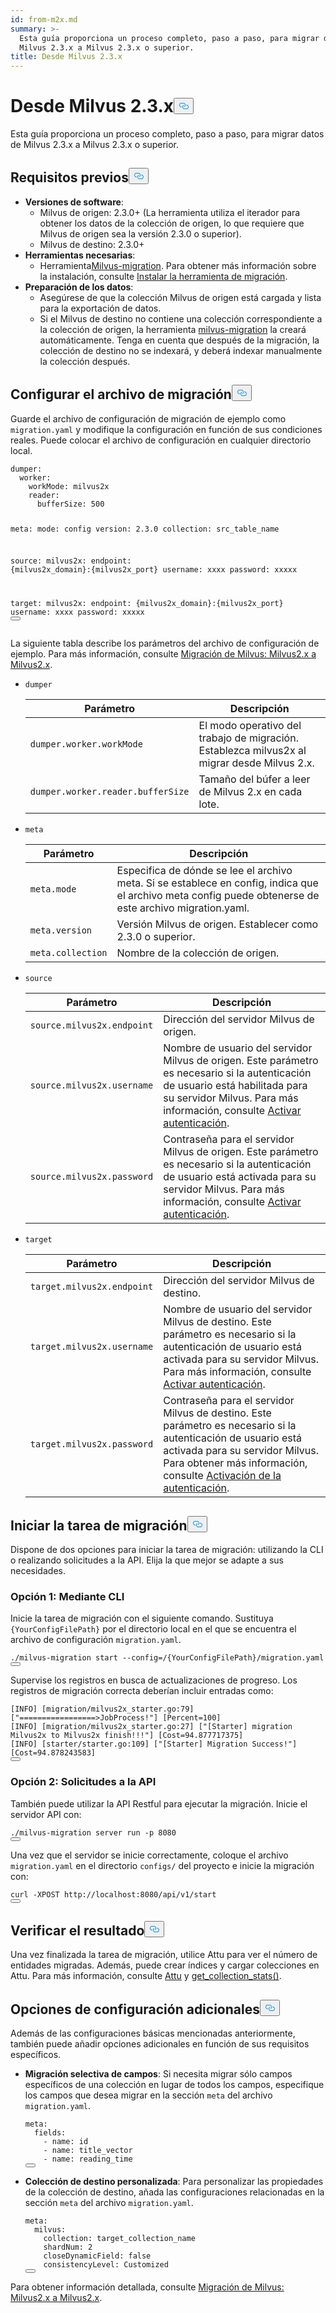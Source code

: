 ```yaml
---
id: from-m2x.md
summary: >-
  Esta guía proporciona un proceso completo, paso a paso, para migrar datos de
  Milvus 2.3.x a Milvus 2.3.x o superior.
title: Desde Milvus 2.3.x
---
```

<h1 id="From-Milvus-23x" class="common-anchor-header">Desde Milvus 2.3.x<button data-href="#From-Milvus-23x" class="anchor-icon" translate="no">
      <svg translate="no"
        aria-hidden="true"
        focusable="false"
        height="20"
        version="1.1"
        viewBox="0 0 16 16"
        width="16"
      >
        <path
          fill="#0092E4"
          fill-rule="evenodd"
          d="M4 9h1v1H4c-1.5 0-3-1.69-3-3.5S2.55 3 4 3h4c1.45 0 3 1.69 3 3.5 0 1.41-.91 2.72-2 3.25V8.59c.58-.45 1-1.27 1-2.09C10 5.22 8.98 4 8 4H4c-.98 0-2 1.22-2 2.5S3 9 4 9zm9-3h-1v1h1c1 0 2 1.22 2 2.5S13.98 12 13 12H9c-.98 0-2-1.22-2-2.5 0-.83.42-1.64 1-2.09V6.25c-1.09.53-2 1.84-2 3.25C6 11.31 7.55 13 9 13h4c1.45 0 3-1.69 3-3.5S14.5 6 13 6z"
        ></path>
      </svg>
    </button></h1><p>Esta guía proporciona un proceso completo, paso a paso, para migrar datos de Milvus 2.3.x a Milvus 2.3.x o superior.</p>
<h2 id="Prerequisites" class="common-anchor-header">Requisitos previos<button data-href="#Prerequisites" class="anchor-icon" translate="no">
      <svg translate="no"
        aria-hidden="true"
        focusable="false"
        height="20"
        version="1.1"
        viewBox="0 0 16 16"
        width="16"
      >
        <path
          fill="#0092E4"
          fill-rule="evenodd"
          d="M4 9h1v1H4c-1.5 0-3-1.69-3-3.5S2.55 3 4 3h4c1.45 0 3 1.69 3 3.5 0 1.41-.91 2.72-2 3.25V8.59c.58-.45 1-1.27 1-2.09C10 5.22 8.98 4 8 4H4c-.98 0-2 1.22-2 2.5S3 9 4 9zm9-3h-1v1h1c1 0 2 1.22 2 2.5S13.98 12 13 12H9c-.98 0-2-1.22-2-2.5 0-.83.42-1.64 1-2.09V6.25c-1.09.53-2 1.84-2 3.25C6 11.31 7.55 13 9 13h4c1.45 0 3-1.69 3-3.5S14.5 6 13 6z"
        ></path>
      </svg>
    </button></h2><ul>
<li><strong>Versiones de software</strong>:<ul>
<li>Milvus de origen: 2.3.0+ (La herramienta utiliza el iterador para obtener los datos de la colección de origen, lo que requiere que Milvus de origen sea la versión 2.3.0 o superior).</li>
<li>Milvus de destino: 2.3.0+</li>
</ul></li>
<li><strong>Herramientas necesarias</strong>:<ul>
<li>Herramienta<a href="https://github.com/zilliztech/milvus-migration">Milvus-migration</a>. Para obtener más información sobre la instalación, consulte <a href="/docs/es/milvusdm_install.md">Instalar la herramienta de migración</a>.</li>
</ul></li>
<li><strong>Preparación de los datos</strong>:<ul>
<li>Asegúrese de que la colección Milvus de origen está cargada y lista para la exportación de datos.</li>
<li>Si el Milvus de destino no contiene una colección correspondiente a la colección de origen, la herramienta <a href="https://github.com/zilliztech/milvus-migration">milvus-migration</a> la creará automáticamente. Tenga en cuenta que después de la migración, la colección de destino no se indexará, y deberá indexar manualmente la colección después.</li>
</ul></li>
</ul>
<h2 id="Configure-the-migration-file" class="common-anchor-header">Configurar el archivo de migración<button data-href="#Configure-the-migration-file" class="anchor-icon" translate="no">
      <svg translate="no"
        aria-hidden="true"
        focusable="false"
        height="20"
        version="1.1"
        viewBox="0 0 16 16"
        width="16"
      >
        <path
          fill="#0092E4"
          fill-rule="evenodd"
          d="M4 9h1v1H4c-1.5 0-3-1.69-3-3.5S2.55 3 4 3h4c1.45 0 3 1.69 3 3.5 0 1.41-.91 2.72-2 3.25V8.59c.58-.45 1-1.27 1-2.09C10 5.22 8.98 4 8 4H4c-.98 0-2 1.22-2 2.5S3 9 4 9zm9-3h-1v1h1c1 0 2 1.22 2 2.5S13.98 12 13 12H9c-.98 0-2-1.22-2-2.5 0-.83.42-1.64 1-2.09V6.25c-1.09.53-2 1.84-2 3.25C6 11.31 7.55 13 9 13h4c1.45 0 3-1.69 3-3.5S14.5 6 13 6z"
        ></path>
      </svg>
    </button></h2><p>Guarde el archivo de configuración de migración de ejemplo como <code translate="no">migration.yaml</code> y modifique la configuración en función de sus condiciones reales. Puede colocar el archivo de configuración en cualquier directorio local.</p>
<pre><code translate="no" class="language-yaml">dumper:
  worker:
    workMode: milvus2x
    reader:
      bufferSize: 500

meta:
  mode: config
  version: 2.3.0
  collection: src_table_name

<span class="hljs-built_in">source</span>:
  milvus2x:
    endpoint: {milvus2x_domain}:{milvus2x_port}
    username: xxxx
    password: xxxxx

target:
  milvus2x:
    endpoint: {milvus2x_domain}:{milvus2x_port}
    username: xxxx
    password: xxxxx
<button class="copy-code-btn"></button></code></pre>
<p>La siguiente tabla describe los parámetros del archivo de configuración de ejemplo. Para más información, consulte <a href="https://github.com/zilliztech/milvus-migration/blob/main/README_2X.md#milvus-migration-milvus2x-to-milvus2x">Migración de Milvus: Milvus2.x a Milvus2.x</a>.</p>
<ul>
<li><p><code translate="no">dumper</code></p>
<table>
<thead>
<tr><th>Parámetro</th><th>Descripción</th></tr>
</thead>
<tbody>
<tr><td><code translate="no">dumper.worker.workMode</code></td><td>El modo operativo del trabajo de migración. Establezca milvus2x al migrar desde Milvus 2.x.</td></tr>
<tr><td><code translate="no">dumper.worker.reader.bufferSize</code></td><td>Tamaño del búfer a leer de Milvus 2.x en cada lote.</td></tr>
</tbody>
</table>
</li>
<li><p><code translate="no">meta</code></p>
<table>
<thead>
<tr><th>Parámetro</th><th>Descripción</th></tr>
</thead>
<tbody>
<tr><td><code translate="no">meta.mode</code></td><td>Especifica de dónde se lee el archivo meta. Si se establece en config, indica que el archivo meta config puede obtenerse de este archivo migration.yaml.</td></tr>
<tr><td><code translate="no">meta.version</code></td><td>Versión Milvus de origen. Establecer como 2.3.0 o superior.</td></tr>
<tr><td><code translate="no">meta.collection</code></td><td>Nombre de la colección de origen.</td></tr>
</tbody>
</table>
</li>
<li><p><code translate="no">source</code></p>
<table>
<thead>
<tr><th>Parámetro</th><th>Descripción</th></tr>
</thead>
<tbody>
<tr><td><code translate="no">source.milvus2x.endpoint</code></td><td>Dirección del servidor Milvus de origen.</td></tr>
<tr><td><code translate="no">source.milvus2x.username</code></td><td>Nombre de usuario del servidor Milvus de origen. Este parámetro es necesario si la autenticación de usuario está habilitada para su servidor Milvus. Para más información, consulte <a href="/docs/es/authenticate.md">Activar autenticación</a>.</td></tr>
<tr><td><code translate="no">source.milvus2x.password</code></td><td>Contraseña para el servidor Milvus de origen. Este parámetro es necesario si la autenticación de usuario está activada para su servidor Milvus. Para más información, consulte <a href="/docs/es/authenticate.md">Activar autenticación</a>.</td></tr>
</tbody>
</table>
</li>
<li><p><code translate="no">target</code></p>
<table>
<thead>
<tr><th>Parámetro</th><th>Descripción</th></tr>
</thead>
<tbody>
<tr><td><code translate="no">target.milvus2x.endpoint</code></td><td>Dirección del servidor Milvus de destino.</td></tr>
<tr><td><code translate="no">target.milvus2x.username</code></td><td>Nombre de usuario del servidor Milvus de destino. Este parámetro es necesario si la autenticación de usuario está activada para su servidor Milvus. Para más información, consulte <a href="/docs/es/authenticate.md">Activar autenticación</a>.</td></tr>
<tr><td><code translate="no">target.milvus2x.password</code></td><td>Contraseña para el servidor Milvus de destino. Este parámetro es necesario si la autenticación de usuario está activada para su servidor Milvus. Para obtener más información, consulte <a href="/docs/es/authenticate.md">Activación de la autenticación</a>.</td></tr>
</tbody>
</table>
</li>
</ul>
<h2 id="Start-the-migration-task" class="common-anchor-header">Iniciar la tarea de migración<button data-href="#Start-the-migration-task" class="anchor-icon" translate="no">
      <svg translate="no"
        aria-hidden="true"
        focusable="false"
        height="20"
        version="1.1"
        viewBox="0 0 16 16"
        width="16"
      >
        <path
          fill="#0092E4"
          fill-rule="evenodd"
          d="M4 9h1v1H4c-1.5 0-3-1.69-3-3.5S2.55 3 4 3h4c1.45 0 3 1.69 3 3.5 0 1.41-.91 2.72-2 3.25V8.59c.58-.45 1-1.27 1-2.09C10 5.22 8.98 4 8 4H4c-.98 0-2 1.22-2 2.5S3 9 4 9zm9-3h-1v1h1c1 0 2 1.22 2 2.5S13.98 12 13 12H9c-.98 0-2-1.22-2-2.5 0-.83.42-1.64 1-2.09V6.25c-1.09.53-2 1.84-2 3.25C6 11.31 7.55 13 9 13h4c1.45 0 3-1.69 3-3.5S14.5 6 13 6z"
        ></path>
      </svg>
    </button></h2><p>Dispone de dos opciones para iniciar la tarea de migración: utilizando la CLI o realizando solicitudes a la API. Elija la que mejor se adapte a sus necesidades.</p>
<h3 id="Option-1-Using-CLI" class="common-anchor-header">Opción 1: Mediante CLI</h3><p>Inicie la tarea de migración con el siguiente comando. Sustituya <code translate="no">{YourConfigFilePath}</code> por el directorio local en el que se encuentra el archivo de configuración <code translate="no">migration.yaml</code>.</p>
<pre><code translate="no" class="language-bash">./milvus-migration start --config=/{YourConfigFilePath}/migration.yaml
<button class="copy-code-btn"></button></code></pre>
<p>Supervise los registros en busca de actualizaciones de progreso. Los registros de migración correcta deberían incluir entradas como:</p>
<pre><code translate="no" class="language-bash">[INFO] [migration/milvus2x_starter.go:79] [<span class="hljs-string">&quot;=================&gt;JobProcess!&quot;</span>] [Percent=100]
[INFO] [migration/milvus2x_starter.go:27] [<span class="hljs-string">&quot;[Starter] migration Milvus2x to Milvus2x finish!!!&quot;</span>] [Cost=94.877717375]
[INFO] [starter/starter.go:109] [<span class="hljs-string">&quot;[Starter] Migration Success!&quot;</span>] [Cost=94.878243583]
<button class="copy-code-btn"></button></code></pre>
<h3 id="Option-2-Making-API-requests" class="common-anchor-header">Opción 2: Solicitudes a la API</h3><p>También puede utilizar la API Restful para ejecutar la migración. Inicie el servidor API con:</p>
<pre><code translate="no" class="language-bash">./milvus-migration server run -p 8080
<button class="copy-code-btn"></button></code></pre>
<p>Una vez que el servidor se inicie correctamente, coloque el archivo <code translate="no">migration.yaml</code> en el directorio <code translate="no">configs/</code> del proyecto e inicie la migración con:</p>
<pre><code translate="no" class="language-bash">curl -XPOST http://localhost:8080/api/v1/start
<button class="copy-code-btn"></button></code></pre>
<h2 id="Verify-the-result" class="common-anchor-header">Verificar el resultado<button data-href="#Verify-the-result" class="anchor-icon" translate="no">
      <svg translate="no"
        aria-hidden="true"
        focusable="false"
        height="20"
        version="1.1"
        viewBox="0 0 16 16"
        width="16"
      >
        <path
          fill="#0092E4"
          fill-rule="evenodd"
          d="M4 9h1v1H4c-1.5 0-3-1.69-3-3.5S2.55 3 4 3h4c1.45 0 3 1.69 3 3.5 0 1.41-.91 2.72-2 3.25V8.59c.58-.45 1-1.27 1-2.09C10 5.22 8.98 4 8 4H4c-.98 0-2 1.22-2 2.5S3 9 4 9zm9-3h-1v1h1c1 0 2 1.22 2 2.5S13.98 12 13 12H9c-.98 0-2-1.22-2-2.5 0-.83.42-1.64 1-2.09V6.25c-1.09.53-2 1.84-2 3.25C6 11.31 7.55 13 9 13h4c1.45 0 3-1.69 3-3.5S14.5 6 13 6z"
        ></path>
      </svg>
    </button></h2><p>Una vez finalizada la tarea de migración, utilice Attu para ver el número de entidades migradas. Además, puede crear índices y cargar colecciones en Attu. Para más información, consulte <a href="https://github.com/zilliztech/attu">Attu</a> y <a href="https://milvus.io/api-reference/pymilvus/v2.4.x/MilvusClient/Collections/get_collection_stats.md">get_collection_stats()</a>.</p>
<h2 id="Additional-configuration-options" class="common-anchor-header">Opciones de configuración adicionales<button data-href="#Additional-configuration-options" class="anchor-icon" translate="no">
      <svg translate="no"
        aria-hidden="true"
        focusable="false"
        height="20"
        version="1.1"
        viewBox="0 0 16 16"
        width="16"
      >
        <path
          fill="#0092E4"
          fill-rule="evenodd"
          d="M4 9h1v1H4c-1.5 0-3-1.69-3-3.5S2.55 3 4 3h4c1.45 0 3 1.69 3 3.5 0 1.41-.91 2.72-2 3.25V8.59c.58-.45 1-1.27 1-2.09C10 5.22 8.98 4 8 4H4c-.98 0-2 1.22-2 2.5S3 9 4 9zm9-3h-1v1h1c1 0 2 1.22 2 2.5S13.98 12 13 12H9c-.98 0-2-1.22-2-2.5 0-.83.42-1.64 1-2.09V6.25c-1.09.53-2 1.84-2 3.25C6 11.31 7.55 13 9 13h4c1.45 0 3-1.69 3-3.5S14.5 6 13 6z"
        ></path>
      </svg>
    </button></h2><p>Además de las configuraciones básicas mencionadas anteriormente, también puede añadir opciones adicionales en función de sus requisitos específicos.</p>
<ul>
<li><p><strong>Migración selectiva de campos</strong>: Si necesita migrar sólo campos específicos de una colección en lugar de todos los campos, especifique los campos que desea migrar en la sección <code translate="no">meta</code> del archivo <code translate="no">migration.yaml</code>.</p>
<pre><code translate="no" class="language-yaml">meta:
  fields:
    - name: <span class="hljs-built_in">id</span>
    - name: title_vector
    - name: reading_time
<button class="copy-code-btn"></button></code></pre></li>
<li><p><strong>Colección de destino personalizada</strong>: Para personalizar las propiedades de la colección de destino, añada las configuraciones relacionadas en la sección <code translate="no">meta</code> del archivo <code translate="no">migration.yaml</code>.</p>
<pre><code translate="no" class="language-yaml"><span class="hljs-attr">meta</span>:
  <span class="hljs-attr">milvus</span>:
    <span class="hljs-attr">collection</span>: target_collection_name
    <span class="hljs-attr">shardNum</span>: <span class="hljs-number">2</span>
    <span class="hljs-attr">closeDynamicField</span>: <span class="hljs-literal">false</span>
    <span class="hljs-attr">consistencyLevel</span>: <span class="hljs-title class_">Customized</span>
<button class="copy-code-btn"></button></code></pre></li>
</ul>
<p>Para obtener información detallada, consulte <a href="https://github.com/zilliztech/milvus-migration/blob/main/README_2X.md#milvus-migration-milvus2x-to-milvus2x">Migración de Milvus: Milvus2.x a Milvus2.x</a>.</p>
